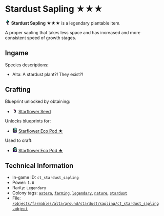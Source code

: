 # Stardust Sapling ★★★

<img src="https://raw.githubusercontent.com/Ceterai/Enternia/main/objects/farmables/alta/ground/stardust/sapling/icon.png" alt="Stardust Sapling ★★★ icon" loading="lazy" height=16px width="auto" /> **Stardust Sapling ★★★** is a legendary plantable item.

A proper sapling that takes less space and has increased and more consistent speed of growth stages.

## Ingame

Species descriptions:

- Alta: A stardust plant?! They exist?!

## Crafting

Blueprint unlocked by obtaining:

- <img src="https://raw.githubusercontent.com/Ceterai/Enternia/main/objects/farmables/alta/ground/stardust/icon.png" alt="Starflower Seed icon" loading="lazy" height=16px width="auto" /> [Starflower Seed](https://ceterai.github.io/MyEnternia/Wiki/StarflowerSeed)

Unlocks blueprints for:

- <img src="https://raw.githubusercontent.com/Ceterai/Enternia/main/objects/farmables/alta/ground/stardust/pod/icon.png" alt="Starflower Eco Pod ★ icon" loading="lazy" height=16px width="auto" /> [Starflower Eco Pod ★](https://ceterai.github.io/MyEnternia/Wiki/StarflowerEcoPod)

Used to craft:

- <img src="https://raw.githubusercontent.com/Ceterai/Enternia/main/objects/farmables/alta/ground/stardust/pod/icon.png" alt="Starflower Eco Pod ★ icon" loading="lazy" height=16px width="auto" /> [Starflower Eco Pod ★](https://ceterai.github.io/MyEnternia/Wiki/StarflowerEcoPod)

## Technical Information

- In-game ID: `ct_stardust_sapling`
- Power: `1.0`
- Rarity: `Legendary`
- Colony tags: [`astera`](https://ceterai.github.io/MyEnternia/Wiki/Tags/Astera), [`farming`](https://ceterai.github.io/MyEnternia/Wiki/Tags/Farming), [`legendary`](https://ceterai.github.io/MyEnternia/Wiki/Tags/Legendary), [`nature`](https://ceterai.github.io/MyEnternia/Wiki/Tags/Nature), [`stardust`](https://ceterai.github.io/MyEnternia/Wiki/Tags/Stardust)
- File: [`/objects/farmables/alta/ground/stardust/sapling/ct_stardust_sapling.object`](https://github.com/Ceterai/Enternia/blob/main/objects/farmables/alta/ground/stardust/sapling/ct_stardust_sapling.object)
